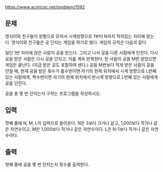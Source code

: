 https://www.acmicpc.net/problem/1592

## 문제
영식이와 친구들이 원형으로 모여서 시계방향으로 1부터 N까지 적혀있는 자리에 앉는다. 영식이와 친구들은 공 던지는 게임을 하기로 했다. 게임의 규칙은 다음과 같다.

일단 1번 자리에 앉은 사람이 공을 받는다. 그리고 나서 공을 다른 사람에게 던진다. 다시 공을 받은 사람은 다시 공을 던지고, 이를 계속 반복한다. 한 사람이 공을 M번 받았으면 게임은 끝난다. (지금 받은 공도 포함하여 센다.) 공을 M번보다 적게 받은 사람이 공을 던질 때, 현재 공을 받은 횟수가 홀수번이면 자기의 현재 위치에서 시계 방향으로 L번째 있는 사람에게, 짝수번이면 자기의 현재 위치에서 반시계 방향으로 L번째 있는 사람에게 공을 던진다.

공을 총 몇 번 던지는지 구하는 프로그램을 작성하시오.

## 입력
첫째 줄에 N, M, L이 입력으로 들어온다. N은 3보다 크거나 같고, 1,000보다 작거나 같은 자연수이고, M은 1,000보다 작거나 같은 자연수이다. L은 N-1보다 작거나 같은 자연수이다.

## 출력
첫째 줄에 공을 몇 번 던지는지 횟수를 출력한다.
